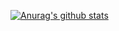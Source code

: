 [![Anurag's github stats](https://github-readme-stats.vercel.app/api?username=ZhaoHaoRu)](https://github.com/anuraghazra/github-readme-stats)

